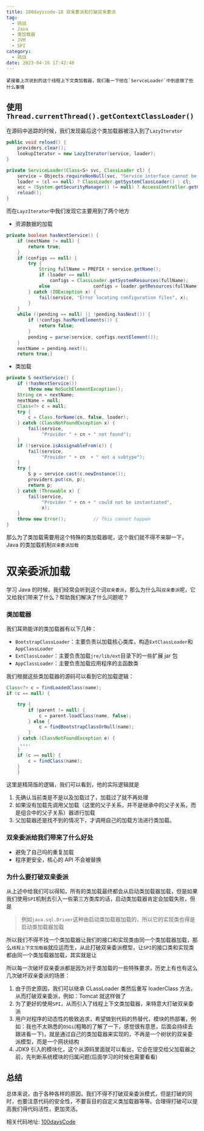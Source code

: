 ```yaml
---
title: 100dayscode-18 双亲委派和打破双亲委派
tag:
  - 挑战
  - Java
  - 类加载器
  - JVM
  - SPI
category:
  - 挑战
date: 2023-04-16 17:42:48
---
```


    紧接着上次说到的这个线程上下文类加载器，我们看一下他在`ServceLoader`中到底做了些什么事情

## 使用`Thread.currentThread().getContextClassLoader()`

在源码中追踪的时候，我们发现最后这个类加载器被注入到了`LazyIterator`

```java
public void reload() {
    providers.clear();
    lookupIterator = new LazyIterator(service, loader);
}

private ServiceLoader(Class<S> svc, ClassLoader cl) {
    service = Objects.requireNonNull(svc, "Service interface cannot be null");
    loader = (cl == null) ? ClassLoader.getSystemClassLoader() : cl;
    acc = (System.getSecurityManager() != null) ? AccessController.getContext() : null;
    reload();
}
```

而在`LayzIterator`中我们发现它主要用到了两个地方

- 资源数据的加载

```java
private boolean hasNextService() {
    if (nextName != null) {
        return true;
    }
    if (configs == null) {
        try {
            String fullName = PREFIX + service.getName();
            if (loader == null)
                configs = ClassLoader.getSystemResources(fullName);
            else                configs = loader.getResources(fullName);
        } catch (IOException x) {
            fail(service, "Error locating configuration files", x);
        }
    }
    while ((pending == null) || !pending.hasNext()) {
        if (!configs.hasMoreElements()) {
            return false;
        }
        pending = parse(service, configs.nextElement());
    }
    nextName = pending.next();
    return true;}
```

- 类加载

```java
private S nextService() {
    if (!hasNextService())
        throw new NoSuchElementException();
    String cn = nextName;
    nextName = null;
    Class<?> c = null;
    try {
        c = Class.forName(cn, false, loader);
    } catch (ClassNotFoundException x) {
        fail(service,
             "Provider " + cn + " not found");
    }
    if (!service.isAssignableFrom(c)) {
        fail(service,
             "Provider " + cn  + " not a subtype");
    }
    try {
        S p = service.cast(c.newInstance());
        providers.put(cn, p);
        return p;
    } catch (Throwable x) {
        fail(service,
             "Provider " + cn + " could not be instantiated",
             x);
    }
    throw new Error();          // This cannot happen
}
```

那么为了类加载需要用这个特殊的类加载器呢，这个我们就不得不来聊一下，Java 的类加载机制`双亲委派加载`

# 双亲委派加载

学习 Java 的时候，我们经常会听到这个词`双亲委派`，那么为什么叫`双亲委派`呢，它又给我们带来了什么？帮助我们解决了什么问题呢？

### 类加载器

我们耳熟能详的类加载器有以下几种：

- `BootstrapClassLoader`：主要负责以加载核心类库，构造`ExtClassLoader`和`AppClassLoader`
- `ExtClassLoader`：主要负责加载`jre/lib/ext`目录下的一些扩展 jar 包
- `AppClassLoader`：主要负责加载应用程序的主函数类

我们根据这些类加载器的源码可以看到它的加载逻辑：

```java
Class<?> c = findLoadedClass(name);
if (c == null) {

    try {
        if (parent != null) {
            c = parent.loadClass(name, false);
        } else {
            c = findBootstrapClassOrNull(name);
        }
    } catch (ClassNotFoundException e) {
	 ....
	}
	if (c == null) {
        c = findClass(name);
    }
    }
```

这里是精简版的逻辑，我们可以看到，他的实际逻辑就是

1. 先确认当前类是不是以及加载过了，加载过了就不再处理
2. 如果没有加载先调用父加载（这里的父子关系，并不是继承中的父子关系，而是组合中的父子关系）器进行加载
3. 父加载器还是找不到的情况下，才调用自己的加载方法进行类加载。

### 双亲委派给我们带来了什么好处

- 避免了自己吗的重复加载
- 程序更安全，核心的 API 不会被替换

### 为什么要打破双亲委派

从上述中给我们可以得知，所有的类加载最终都会从启动类加载器加载，但是如果我们使用`SPI`机制去引入一些第三方类库的话，启动类加载器肯定会加载失败，但是

> 例如`java.sql.Driver`这种由启动类加载器加载的，所以它的实现类也得是启动类加载器加载

所以我们不得不找一个类加载器让我们的接口和实现类由同一个类加载器加载，那么`线程上下文加载器`就应运而生，从此打破双亲委派模型，让`SPI`的接口类和实现类都由同一个类加载器加载，其实就是让

所以每一次破坏双亲委派都是因为对于类加载的一些特殊要求，历史上有也有这么几次破坏双亲委派的场景：

1. 由于历史原因，我们可以继承 CLassLoader 类然后重写 loaderClass 方法，从而打破双亲委派，例如：Tomcat 就这样做了
2. 为了更好的使用`SPI`，从而引入了线程上下文类加载器，来特意大打破双亲委派
3. 用户对程序的动态性的极致追求，希望做到代码的热替代，模块的热部署，例如：我也不太熟悉的`OSGi`(粗略的了解了一下，感觉很有意思，后面会持续去跟进看一下)，就是通过自己的类加载器来实现的，不再是一个树状的双亲委派模型，而是一个网状结构
4. JDK9 引入的模块化，这个从源码里面就可以看出，它会在提交给父加载器之前，先判断系统模块的归属问题(后面学习的时候也需要看看)

## 总结

总体来说，由于各种各样的原因，我们不得不打破双亲委派模式，但是打破的同时，也要注意代码的安全性，不要盲目的自定义类加载器等等。合理得打破可以提高我们得代码活性，更加灵活。

相关代码地址:
[100daysCode](https://github.com/dgjungleP/100days-code-round1)
